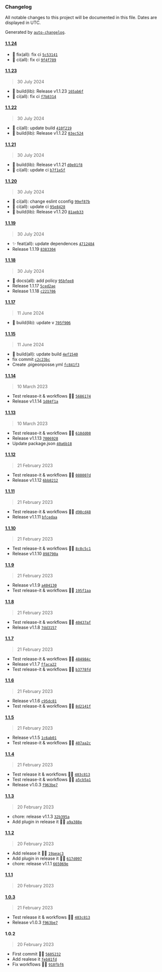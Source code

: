 ### Changelog

All notable changes to this project will be documented in this file. Dates are displayed in UTC.

Generated by [`auto-changelog`](https://github.com/CookPete/auto-changelog).

#### [1.1.24](https://github.com/pigeonposse/wikipediaplus/compare/1.1.23...1.1.24)

- :bug: fix(all): fix ci [`5c53141`](https://github.com/pigeonposse/wikipediaplus/commit/5c53141f84276102fd6f71d87d52b41161e343b5)
- :green_heart: ci(all): fix ci [`9f4f789`](https://github.com/pigeonposse/wikipediaplus/commit/9f4f7895f22eceda35f5978928191a024b63993e)

#### [1.1.23](https://github.com/pigeonposse/wikipediaplus/compare/1.1.22...1.1.23)

> 30 July 2024

- :construction_worker: build(lib): Release v1.1.23 [`165ab6f`](https://github.com/pigeonposse/wikipediaplus/commit/165ab6f95b031b7b9179fb9cbe23884f1a82ac8e)
- :green_heart: ci(all): fix ci [`f7b8314`](https://github.com/pigeonposse/wikipediaplus/commit/f7b8314ad0dfc219fd935086c2e994882bc7874d)

#### [1.1.22](https://github.com/pigeonposse/wikipediaplus/compare/1.1.21...1.1.22)

> 30 July 2024

- :green_heart: ci(all): update build [`410f219`](https://github.com/pigeonposse/wikipediaplus/commit/410f2191ed62f976fc6770ab1c2d6b2052dd12f2)
- :construction_worker: build(lib): Release v1.1.22 [`03ec524`](https://github.com/pigeonposse/wikipediaplus/commit/03ec5244aae5d563821904a8aa3fc16e8e10c513)

#### [1.1.21](https://github.com/pigeonposse/wikipediaplus/compare/1.1.20...1.1.21)

> 30 July 2024

- :construction_worker: build(lib): Release v1.1.21 [`d0e01f8`](https://github.com/pigeonposse/wikipediaplus/commit/d0e01f866c96cb3beb7dd64ac2c3938dd3f74357)
- :green_heart: ci(all): update ci [`b7f1e5f`](https://github.com/pigeonposse/wikipediaplus/commit/b7f1e5f5fd2db383cdff23b28e6d67b391a12761)

#### [1.1.20](https://github.com/pigeonposse/wikipediaplus/compare/1.1.19...1.1.20)

> 30 July 2024

- :green_heart: ci(all): change eslint cconfig [`99ef87b`](https://github.com/pigeonposse/wikipediaplus/commit/99ef87bbe0cb6ce42ff5bae13c33fc17ab9faaad)
- :green_heart: ci(all): update ci [`95e8428`](https://github.com/pigeonposse/wikipediaplus/commit/95e84287379e25e9297a06fb82bbe48acc7f51ba)
- :construction_worker: build(lib): Release v1.1.20 [`81aeb33`](https://github.com/pigeonposse/wikipediaplus/commit/81aeb33f6b7a5d5fba9043ee8d391000eea8a27e)

#### [1.1.19](https://github.com/pigeonposse/wikipediaplus/compare/1.1.18...1.1.19)

> 30 July 2024

- :sparkles: feat(all): update dependences [`4712484`](https://github.com/pigeonposse/wikipediaplus/commit/47124848294fbd96159e75663b224f252b5a11bf)
- Release 1.1.19 [`8383304`](https://github.com/pigeonposse/wikipediaplus/commit/838330424d0a5b1b910d77b57e6b6c71d19863d6)

#### [1.1.18](https://github.com/pigeonposse/wikipediaplus/compare/1.1.17...1.1.18)

> 30 July 2024

- :memo: docs(all): add policy [`95bfee8`](https://github.com/pigeonposse/wikipediaplus/commit/95bfee8d427e23048138fb232f65c36774eb1a85)
- Release 1.1.17 [`5ced2ae`](https://github.com/pigeonposse/wikipediaplus/commit/5ced2aea6df5b501f0114d6dbb97ddc25f5ee1d3)
- Release 1.1.18 [`c221786`](https://github.com/pigeonposse/wikipediaplus/commit/c221786c9146947a7fa2d864c150a45313a6ae17)

#### [1.1.17](https://github.com/pigeonposse/wikipediaplus/compare/1.1.15...1.1.17)

> 11 June 2024

- :construction_worker: build(lib): update v [`705f906`](https://github.com/pigeonposse/wikipediaplus/commit/705f906959160dc7ddca4c0613889dce63256e99)

#### [1.1.15](https://github.com/pigeonposse/wikipediaplus/compare/1.1.14...1.1.15)

> 11 June 2024

- :construction_worker: build(all): update build [`4ef1540`](https://github.com/pigeonposse/wikipediaplus/commit/4ef154052197aaecb1e63919fa57768e16d5ebdc)
- fix commit [`c2c23bc`](https://github.com/pigeonposse/wikipediaplus/commit/c2c23bc5f94e4d0236baddb17d006625a5b9346c)
- Create .pigeonposse.yml [`fc841f3`](https://github.com/pigeonposse/wikipediaplus/commit/fc841f31eae4592e2d52bce66c4469d6aa754b3a)

#### [1.1.14](https://github.com/pigeonposse/wikipediaplus/compare/1.1.13...1.1.14)

> 10 March 2023

- Test release-it & workflows 🌈🤖 [`5686174`](https://github.com/pigeonposse/wikipediaplus/commit/568617431b81f396fdecd5b2b792c42fd73e54d0)
- Release v1.1.14 [`1d84f1a`](https://github.com/pigeonposse/wikipediaplus/commit/1d84f1afabf4d1b58c77f6447eed94d5839b8694)

#### [1.1.13](https://github.com/pigeonposse/wikipediaplus/compare/1.1.12...1.1.13)

> 10 March 2023

- Test release-it & workflows 🌈🤖 [`610dd08`](https://github.com/pigeonposse/wikipediaplus/commit/610dd0897037411e084eb9ddd0091cd301eb94c4)
- Release v1.1.13 [`7006928`](https://github.com/pigeonposse/wikipediaplus/commit/70069287c7c44561bb357acd69c5034b480c78b1)
- Update package.json [`40a6b18`](https://github.com/pigeonposse/wikipediaplus/commit/40a6b18e3fb69889669e93aef5c6c54ad7fecfb4)

#### [1.1.12](https://github.com/pigeonposse/wikipediaplus/compare/1.1.11...1.1.12)

> 21 February 2023

- Test release-it & workflows 🌈🤖 [`080007d`](https://github.com/pigeonposse/wikipediaplus/commit/080007d8d38d1d3b8855da3b975ba3d8a2b4acfc)
- Release v1.1.12 [`6bb8212`](https://github.com/pigeonposse/wikipediaplus/commit/6bb8212e27da58c752ebdf86aae6aa9a60e782b1)

#### [1.1.11](https://github.com/pigeonposse/wikipediaplus/compare/1.1.10...1.1.11)

> 21 February 2023

- Test release-it & workflows 🌈🤖 [`d90cd48`](https://github.com/pigeonposse/wikipediaplus/commit/d90cd481fa765d509aeeec46669a7d25ba350843)
- Release v1.1.11 [`bfcedaa`](https://github.com/pigeonposse/wikipediaplus/commit/bfcedaaa4341705797aa3ddab38a18756614e213)

#### [1.1.10](https://github.com/pigeonposse/wikipediaplus/compare/1.1.9...1.1.10)

> 21 February 2023

- Test release-it & workflows 🌈🤖 [`8c0c5c1`](https://github.com/pigeonposse/wikipediaplus/commit/8c0c5c1e7e2ba14218c2a6176ab7c1291901aa52)
- Release v1.1.10 [`898790a`](https://github.com/pigeonposse/wikipediaplus/commit/898790a40c2922ad1560255e134570ef596e7e84)

#### [1.1.9](https://github.com/pigeonposse/wikipediaplus/compare/1.1.8...1.1.9)

> 21 February 2023

- Release v1.1.9 [`a404130`](https://github.com/pigeonposse/wikipediaplus/commit/a40413059c1c7c84eb7de81278cfebe78f2b867c)
- Test release-it & workflows 🌈🤖 [`195f1aa`](https://github.com/pigeonposse/wikipediaplus/commit/195f1aa8abd6a4ea13a93d3ef77cade3d3cae759)

#### [1.1.8](https://github.com/pigeonposse/wikipediaplus/compare/1.1.7...1.1.8)

> 21 February 2023

- Test release-it & workflows 🌈🤖 [`40437af`](https://github.com/pigeonposse/wikipediaplus/commit/40437af4cf71bd82996229bb339623786eb5039b)
- Release v1.1.8 [`7dd3157`](https://github.com/pigeonposse/wikipediaplus/commit/7dd3157210cb921bfd4843e45fa8599b27a5613e)

#### [1.1.7](https://github.com/pigeonposse/wikipediaplus/compare/1.1.6...1.1.7)

> 21 February 2023

- Test release-it & workflows 🌈🤖 [`484984c`](https://github.com/pigeonposse/wikipediaplus/commit/484984cee918a664d258aad3d0ed35351eaa07c9)
- Release v1.1.7 [`ffaca22`](https://github.com/pigeonposse/wikipediaplus/commit/ffaca225b0db48b9fb0211a768ccde03bb76d767)
- Test release-it & workflows 🌈🤖 [`b3778fd`](https://github.com/pigeonposse/wikipediaplus/commit/b3778fdc46c8e247209d73f738bd64da1ee67ed0)

#### [1.1.6](https://github.com/pigeonposse/wikipediaplus/compare/1.1.5...1.1.6)

> 21 February 2023

- Release v1.1.6 [`c95dc81`](https://github.com/pigeonposse/wikipediaplus/commit/c95dc81be888233c72ea555db524ecbce2b16f85)
- Test release-it & workflows 🌈🤖 [`8d2141f`](https://github.com/pigeonposse/wikipediaplus/commit/8d2141fe2b4a6f47f53a5690aec96947a487fa67)

#### [1.1.5](https://github.com/pigeonposse/wikipediaplus/compare/1.1.4...1.1.5)

> 21 February 2023

- Release v1.1.5 [`1c6ab01`](https://github.com/pigeonposse/wikipediaplus/commit/1c6ab0135570f0d080b2a3478374dc3c44622b52)
- Test release-it & workflows 🌈🤖 [`407aa2c`](https://github.com/pigeonposse/wikipediaplus/commit/407aa2c874e294a7d8d7ab4691b7c14a27bd8079)

#### [1.1.4](https://github.com/pigeonposse/wikipediaplus/compare/1.1.3...1.1.4)

> 21 February 2023

- Test release it & workflows 🌈🤖 [`403c813`](https://github.com/pigeonposse/wikipediaplus/commit/403c81379d9d92b6203726ff167a3cba2601bde6)
- Test release-it & workflows 🌈🤖 [`a5cb5a1`](https://github.com/pigeonposse/wikipediaplus/commit/a5cb5a18da9936db49d271f4ab8d57389c29a457)
- Release v1.0.3 [`f963be7`](https://github.com/pigeonposse/wikipediaplus/commit/f963be7a4446a12f8e863ce8164505d57d90b22f)

#### [1.1.3](https://github.com/pigeonposse/wikipediaplus/compare/1.1.2...1.1.3)

> 20 February 2023

- chore: release v1.1.3 [`32b395a`](https://github.com/pigeonposse/wikipediaplus/commit/32b395aba41ec42a15d4defd3b7b5660ed124a35)
- Add plugin in release it 🌈🤖 [`a9a388e`](https://github.com/pigeonposse/wikipediaplus/commit/a9a388e9cc744a37974c710756ea7d217b377d63)

#### [1.1.2](https://github.com/pigeonposse/wikipediaplus/compare/1.1.1...1.1.2)

> 20 February 2023

- Add release it 🌈🤖 [`19aeac3`](https://github.com/pigeonposse/wikipediaplus/commit/19aeac3bc253b71511d5558d7e0817f18a568142)
- Add plugin in release it 🌈🤖 [`617d097`](https://github.com/pigeonposse/wikipediaplus/commit/617d09773da51cbbf0edbedc0d956d25fe426f11)
- chore: release v1.1.1 [`665069e`](https://github.com/pigeonposse/wikipediaplus/commit/665069e178a4507b8f59893cdd650562bbb3fba0)

#### [1.1.1](https://github.com/pigeonposse/wikipediaplus/compare/1.0.3...1.1.1)

> 20 February 2023

#### [1.0.3](https://github.com/pigeonposse/wikipediaplus/compare/1.0.2...1.0.3)

> 21 February 2023

- Test release it & workflows 🌈🤖 [`403c813`](https://github.com/pigeonposse/wikipediaplus/commit/403c81379d9d92b6203726ff167a3cba2601bde6)
- Release v1.0.3 [`f963be7`](https://github.com/pigeonposse/wikipediaplus/commit/f963be7a4446a12f8e863ce8164505d57d90b22f)

#### 1.0.2

> 20 February 2023

- First commit 🌈🧩 [`5605232`](https://github.com/pigeonposse/wikipediaplus/commit/560523226d314cc50eb3c4a3efeb326dd08954fd)
- Add realese it [`feb81fd`](https://github.com/pigeonposse/wikipediaplus/commit/feb81fd11ec47290f730bb137186d92944b58826)
- Fix workflows 🤖✨ [`918fbf6`](https://github.com/pigeonposse/wikipediaplus/commit/918fbf6bef830429f3cb4eb14b4902258f0b792a)
